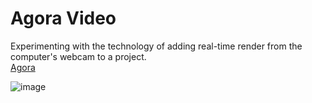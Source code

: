 # Agora Video
Experimenting with the technology of adding real-time render from the computer's webcam to a project.<br />
[Agora](https://www.agora.io/en/unity/)

![image](https://user-images.githubusercontent.com/68016784/163448554-89d07930-33b5-4f4c-acef-e8f4c0f45587.png)
